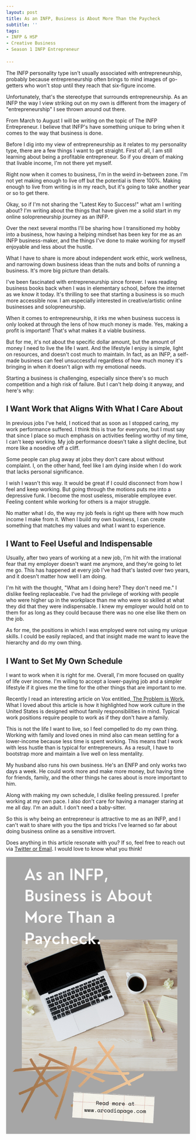 ```yaml
---
layout: post
title: As an INFP, Business is About More Than the Paycheck
subtitle: ''
tags:
- INFP & HSP
- Creative Business
- Season 1 INFP Entrepreneur

---
```

The INFP personality type isn't usually associated with entrepreneurship, probably because entrepreneurship often brings to mind images of go-getters who won't stop until they reach that six-figure income.

Unfortunately, that's the stereotype that surrounds entrepreneurship. As an INFP the way I view striking out on my own is different from the imagery of "entrepreneurship" I see thrown around out there.

From March to August I will be writing on the topic of The INFP Entrepreneur. I believe that INFP's have something unique to bring when it comes to the way that business is done.

Before I dig into my view of entrepreneurship as it relates to my personality type, there are a few things I want to get straight. First of all, I am still learning about being a profitable entrepreneur. So if you dream of making that livable income, I'm not there yet myself.

Right now when it comes to business, I'm in the weird in-between zone. I'm not yet making enough to live off but the potential is there 100%. Making enough to live from writing is in my reach, but it's going to take another year or so to get there.

Okay, so if I'm not sharing the "Latest Key to Success!" what am I writing about? I'm writing about the things that have given me a solid start in my online solopreneurship journey as an INFP.

Over the next several months I'll be sharing how I transitioned my hobby into a business, how having a helping mindset has been key for me as an INFP business-maker, and the things I've done to make working for myself enjoyable and less about the hustle.

What I have to share is more about independent work ethic, work wellness, and narrowing down business ideas than the nuts and bolts of running a business. It's more big picture than details.

I've been fascinated with entrepreneurship since forever. I was reading business books back when I was in elementary school, before the internet as we know it today. It's thrilling to see that starting a business is so much more accessible now. I am especially interested in creative/artistic online businesses and solopreneurship.

When it comes to entrepreneurship, it irks me when business success is only looked at through the lens of how much money is made. Yes, making a profit is important! That's what makes it a viable business.

But for me, it's not about the specific dollar amount, but the amount of money I need to live the life I want. And the lifestyle I enjoy is simple, light on resources, and doesn't cost much to maintain. In fact, as an INFP,  a self-made business can feel unsuccessful regardless of how much money it's bringing in when it doesn't align with my emotional needs.

Starting a business is challenging, especially since there's so much competition and a high risk of failure. But I can't help doing it anyway, and here's why:

## I Want Work that Aligns With What I Care About

In previous jobs I've held, I noticed that as soon as I stopped caring, my work performance suffered. I think this is true for everyone, but I must say that since I place so much emphasis on activities feeling worthy of my time, I can't keep working. My job performance doesn't take a slight decline, but more like a nosedive off a cliff.

Some people can plug away at jobs they don't care about without complaint. I, on the other hand, feel like I am dying inside when I do work that lacks personal significance.

I wish I wasn't this way. It would be great if I could disconnect from how I feel and keep working. But going through the motions puts me into a depressive funk. I become the most useless, miserable employee ever.  Feeling content while working for others is a major struggle.

No matter what I do, the way my job feels is right up there with how much income I make from it. When I build my own business, I can create something that matches my values and what I want to experience.

## I Want to Feel Useful and Indispensable

Usually, after two years of working at a new job, I'm hit with the irrational fear that my employer doesn't want me anymore, and they're going to let me go. This has happened at every job I've had that's lasted over two years, and it doesn't matter how well I am doing.

I'm hit with the thought, "What am I doing here? They don't need me."  I dislike feeling replaceable. I've had the privilege of working with people who were higher up in the workplace than me who were so skilled at what they did that they were indispensable. I knew my employer would hold on to them for as long as they could because there was no one else like them on the job.

As for me, the positions in which I was employed were not using my unique skills. I could be easily replaced, and that insight made me want to leave the hierarchy and do my own thing.

## I Want to Set My Own Schedule

I want to work when it is right for me. Overall, I'm more focused on quality of life over income. I'm willing to accept a lower-paying job and a simpler lifestyle if it gives me the time for the other things that are important to me.

Recently I read an interesting article on Vox entitled,[ The Problem is Work.](https://www.vox.com/22321909/covid-19-pandemic-school-work-parents-remote) What I loved about this article is how it highlighted how work culture in the United States is designed without family responsibilities in mind. Typical work positions require people to work as if they don't have a family.

This is not the life I want to live, so I feel compelled to do my own thing. Working with family and loved ones in mind also can mean settling for a lower-income because less time is spent working. This means that I work with less hustle than is typical for entrepreneurs. As a result, I have to bootstrap more and maintain a live well on less mentality.

My husband also runs his own business. He's an ENFP and only works two days a week. He could work more and make more money, but having time for friends, family, and the other things he cares about is more important to him.

Along with making my own schedule, I dislike feeling pressured. I prefer working at my own pace. I also don't care for having a manager staring at me all day. I'm an adult. I don't need a baby-sitter.

So this is why being an entrepreneur is attractive to me as an INFP, and I can't wait to share with you the tips and tricks I've learned so far about doing business online as a sensitive introvert.

Does anything in this article resonate with you? If so, feel free to reach out via [Twitter or Email](https://arcadiapage.com/talk/). I would love to know what you think!

![](/uploads/infp-business-is-more-than-a-paycheck.png)